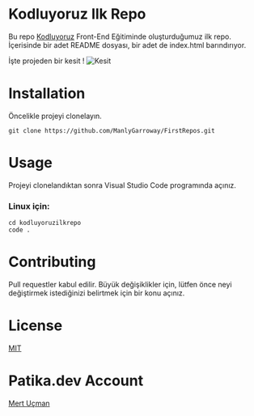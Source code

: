 # Kodluyoruz Ilk Repo

Bu repo [Kodluyoruz](https://www.kodluyoruz.org/) Front-End Eğitiminde oluşturduğumuz ilk repo. İçerisinde bir adet README dosyası, bir adet de index.html barındırıyor.

İşte projeden bir kesit !
![Kesit](https://i.imgur.com/QNolYaH.png)


# Installation 
Öncelikle projeyi clonelayın.
```
git clone https://github.com/ManlyGarroway/FirstRepos.git
```

# Usage
Projeyi clonelandıktan sonra Visual Studio Code programında açınız.

### Linux için:

```
cd kodluyoruzilkrepo
code .
```

# Contributing
Pull requestler kabul edilir. Büyük değişiklikler için, lütfen önce neyi değiştirmek istediğinizi belirtmek için bir konu açınız.

# License 
[MIT](https://choosealicense.com/licenses/mit/)

# Patika.dev Account
[Mert Uçman](https://app.patika.dev/manly)
